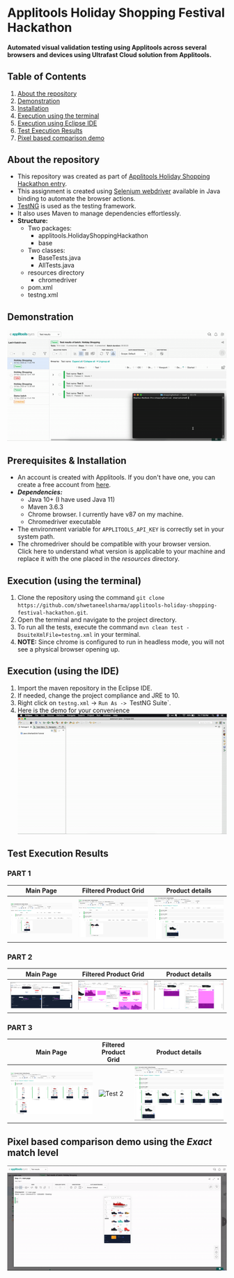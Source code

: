 # Applitools Holiday Shopping Festival Hackathon

#### Automated visual validation testing using Applitools across several browsers and devices using Ultrafast Cloud solution from Applitools.

## Table of Contents
1. [About the repository](#about)  
2. [Demonstration](#demo)
3. [Installation](#installation)
4. [Execution using the terminal](#terminalExecution)
5. [Execution using Eclipse IDE](#IDEExecution)
6. [Test Execution Results](#executionResults)
7. [Pixel based comparison demo](#pixelDemo)


<a name="about"></a>
## About the repository
* This repository was created as part of [Applitools Holiday Shopping Hackathon entry](https://applitools.com/hackathon-v20-3-instructions/).
* This assignment is created using [Selenium webdriver]() available in Java binding to automate the browser actions.  
* [TestNG]() is used as the testing framework.  
* It also uses Maven to manage dependencies effortlessly.  
* **Structure:**
  - Two packages:
    - applitools.HolidayShoppingHackathon
    - base
  - Two classes:
    - BaseTests.java
    - AllTests.java
  - resources directory
    - chromedriver
  - pom.xml
  - testng.xml
    

<a name="demo"></a>
## Demonstration
![Ultrafast Cloud](resources/media/final_tests.gif)


<a name="installation"></a>
## Prerequisites & Installation
* An account is created with Applitools. If you don't have one, you can create a free account from [here](https://auth.applitools.com/users/register).  
* **_Dependencies:_**  
  - Java 10+ (I have used Java 11)  
  - Maven 3.6.3  
  - Chrome browser. I currently have v87 on my machine.
  - Chromedriver executable
* The environment variable for `APPLITOOLS_API_KEY` is correctly set in your system path.  
* The chromedriver should be compatible with your browser version. Click here to understand what version is applicable to your machine and replace it with the one placed in the _resources_ directory.


<a name="terminalExecution"></a>
## Execution (using the terminal)
1. Clone the repository using the command `git clone https://github.com/shwetaneelsharma/applitools-holiday-shopping-festival-hackathon.git`.  
2. Open the terminal and navigate to the project directory.  
3. To run all the tests, execute the command `mvn clean test -DsuiteXmlFile=testng.xml` in your terminal.  
4. **NOTE:** Since chrome is configured to run in headless mode, you will not see a physical browser opening up.

<a name="IDEExecution"></a>
## Execution (using the IDE)
1. Import the maven repository in the Eclipse IDE.  
2. If needed, change the project compliance and JRE to 10.
3. Right click on `testng.xml` -> `Run As -> `TestNG Suite`. 
4. Here is the demo for your convenience ![Importing the project in Eclipse and setting the correct Java compliance](resources/media/importProject.gif)


<a name="executionResults"></a>
## Test Execution Results  
### PART 1
|Main Page|Filtered Product Grid|Product details|
|---------|---------------------|---------------|
|![Test 1](resources/media/part1_T1.png)|![Test 2](resources/media/part1_T2.png)|![Test 3](resources/media/part1_T3.png)|


### PART 2
|Main Page|Filtered Product Grid|Product details|
|---------|---------------------|---------------|
|![Test 1](resources/media/part2_T1_bug.png)|![Test 2](resources/media/part2_T2_bug.png)|![Test 3](resources/media/part2_T3_bug.png)|

### PART 3
|Main Page|Filtered Product Grid|Product details|
|---------|---------------------|---------------|
|![Test 1](resources/media/part3_T1.png)|![Test 2](resources/media/part3_2.png)|![Test 3](resources/media/part3_T3.png)|


<a name="pixelDemo"></a>
## Pixel based comparison demo using the _Exact_ match level
![Demonstration](resources/media/part3_exact.gif)


